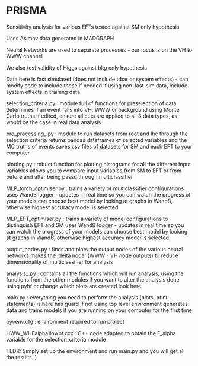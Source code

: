 # PRISMA

Sensitivity analysis for various EFTs tested against SM only hypothesis

Uses Asimov data generated in MADGRAPH

Neural Networks are used to separate processes - our focus is on the VH to WWW channel

We also test validity of Higgs against bkg only hypothesis

Data here is fast simulated (does not include ttbar or system effects) - can modify code to include these if needed
  if using non-fast-sim data, include system effects in training data

selection_criteria.py : module full of functions for preselection of data
                        determines if an event falls into VH, WWW or background using Monte Carlo truths
                        if edited, ensure all cuts are applied to all 3 data types, as would be the case in real data analysis

pre_processing_.py : module to run datasets from root and lhe through the selection criteria
                     returns pandas dataframes of selected variables and the MC truths of events
                     saves csv files of datasets for SM and each EFT to your computer

plotting.py : robust function for plotting histograms for all the different input variables
              allows you to compare input variables from SM to EFT or from before and after being passd through multiclassifier

MLP_torch_optimiser.py : trains a variety of multiclassifier configurations
                         uses WandB logger - updates in real time so you can watch the progress of your models
                         can choose best model by looking at graphs in WandB, otherwise highest accuracy model is selected
                         

MLP_EFT_optimiser.py : trains a variety of model configurations to distinguish EFT and SM 
                       uses WandB logger - updates in real time so you can watch the progress of your models
                       can choose best model by looking at graphs in WandB, otherwise highest accuracy model is selected

output_nodes.py : finds and plots the output nodes of the various neural networks
                  makes the 'delta node' (WWW - VH node outputs) to reduce dimensionality of multiclassifier for analysis

analysis_.py : contains all the functions which will run analysis, using the functions from the other modules
               if you want to alter the analysis done using pyhf or change which plots are created look here

main.py : everything you need to perform the analysis (plots, print statements) is here
          has guard if not using top level environment
          generates data and trains models if you are running on your computer for the first time

pyvenv.cfg : environment required to run project 

HWW_WHFalpha1lowpt.cxx : C++ code adapted to obtain the F_alpha variable for the selection_criteria module


TLDR: Simply set up the environment and run main.py and you will get all the results :)
